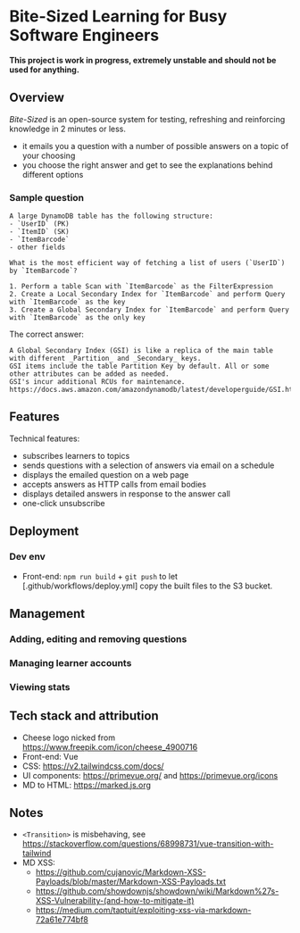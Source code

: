 # Bite-Sized Learning for Busy Software Engineers

**This project is work in progress, extremely unstable and should not be used for anything.**

## Overview

_Bite-Sized_ is an open-source system for testing, refreshing and reinforcing knowledge in 2 minutes or less.
- it emails you a question with a number of possible answers on a topic of your choosing
- you choose the right answer and get to see the explanations behind different options

### Sample question

```
A large DynamoDB table has the following structure:
- `UserID` (PK)
- `ItemID` (SK)
- `ItemBarcode`
- other fields

What is the most efficient way of fetching a list of users (`UserID`) by `ItemBarcode`?

1. Perform a table Scan with `ItemBarcode` as the FilterExpression
2. Create a Local Secondary Index for `ItemBarcode` and perform Query with `ItemBarcode` as the key
3. Create a Global Secondary Index for `ItemBarcode` and perform Query with `ItemBarcode` as the only key
```

The correct answer:
```
A Global Secondary Index (GSI) is like a replica of the main table with different _Partition_ and _Secondary_ keys.
GSI items include the table Partition Key by default. All or some other attributes can be added as needed.
GSI's incur additional RCUs for maintenance.
https://docs.aws.amazon.com/amazondynamodb/latest/developerguide/GSI.html
```

## Features

Technical features:
- subscribes learners to topics
- sends questions with a selection of answers via email on a schedule
- displays the emailed question on a web page
- accepts answers as HTTP calls from email bodies
- displays detailed answers in response to the answer call
- one-click unsubscribe

## Deployment

### Dev env

* Front-end: `npm run build` + `git push` to let [.github/workflows/deploy.yml] copy the built files to the S3 bucket.

## Management

### Adding, editing and removing questions

### Managing learner accounts

### Viewing stats

## Tech stack and attribution

* Cheese logo nicked from https://www.freepik.com/icon/cheese_4900716
* Front-end: Vue
* CSS: https://v2.tailwindcss.com/docs/
* UI components: https://primevue.org/ and https://primevue.org/icons
* MD to HTML: https://marked.js.org

## Notes

* `<Transition>` is misbehaving, see https://stackoverflow.com/questions/68998731/vue-transition-with-tailwind
* MD XSS: 
  * https://github.com/cujanovic/Markdown-XSS-Payloads/blob/master/Markdown-XSS-Payloads.txt
  * https://github.com/showdownjs/showdown/wiki/Markdown%27s-XSS-Vulnerability-(and-how-to-mitigate-it)
  * https://medium.com/taptuit/exploiting-xss-via-markdown-72a61e774bf8